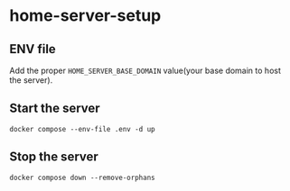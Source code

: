 # home-server-setup

## ENV file
Add the proper `HOME_SERVER_BASE_DOMAIN` value(your base domain to host the server).

## Start the server
`docker compose --env-file .env -d up`

## Stop the server
`docker compose down --remove-orphans`
